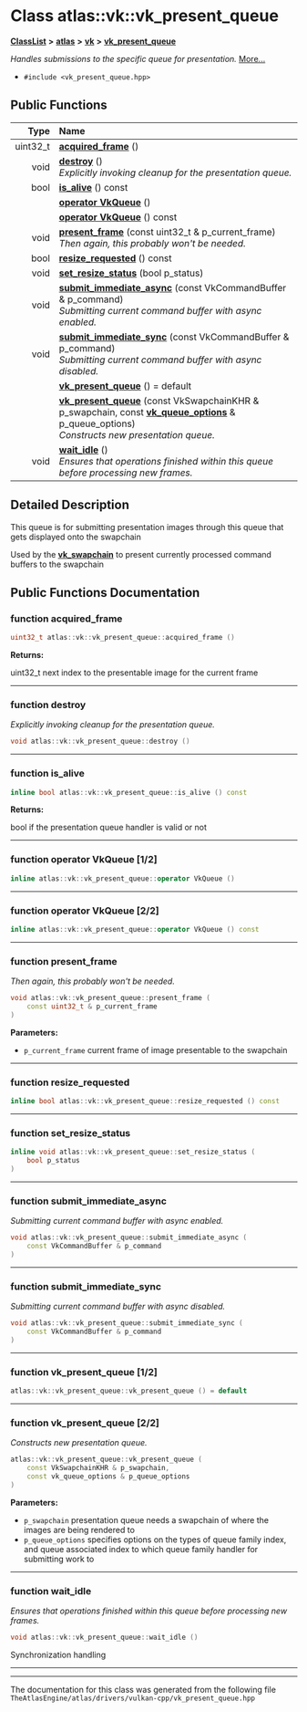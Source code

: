

# Class atlas::vk::vk\_present\_queue



[**ClassList**](annotated.md) **>** [**atlas**](namespaceatlas.md) **>** [**vk**](namespaceatlas_1_1vk.md) **>** [**vk\_present\_queue**](classatlas_1_1vk_1_1vk__present__queue.md)



_Handles submissions to the specific queue for presentation._ [More...](#detailed-description)

* `#include <vk_present_queue.hpp>`





































## Public Functions

| Type | Name |
| ---: | :--- |
|  uint32\_t | [**acquired\_frame**](#function-acquired_frame) () <br> |
|  void | [**destroy**](#function-destroy) () <br>_Explicitly invoking cleanup for the presentation queue._  |
|  bool | [**is\_alive**](#function-is_alive) () const<br> |
|   | [**operator VkQueue**](#function-operator-vkqueue-12) () <br> |
|   | [**operator VkQueue**](#function-operator-vkqueue-22) () const<br> |
|  void | [**present\_frame**](#function-present_frame) (const uint32\_t & p\_current\_frame) <br>_Then again, this probably won't be needed._  |
|  bool | [**resize\_requested**](#function-resize_requested) () const<br> |
|  void | [**set\_resize\_status**](#function-set_resize_status) (bool p\_status) <br> |
|  void | [**submit\_immediate\_async**](#function-submit_immediate_async) (const VkCommandBuffer & p\_command) <br>_Submitting current command buffer with async enabled._  |
|  void | [**submit\_immediate\_sync**](#function-submit_immediate_sync) (const VkCommandBuffer & p\_command) <br>_Submitting current command buffer with async disabled._  |
|   | [**vk\_present\_queue**](#function-vk_present_queue-12) () = default<br> |
|   | [**vk\_present\_queue**](#function-vk_present_queue-22) (const VkSwapchainKHR & p\_swapchain, const [**vk\_queue\_options**](structatlas_1_1vk_1_1vk__queue__options.md) & p\_queue\_options) <br>_Constructs new presentation queue._  |
|  void | [**wait\_idle**](#function-wait_idle) () <br>_Ensures that operations finished within this queue before processing new frames._  |




























## Detailed Description


This queue is for submitting presentation images through this queue that gets displayed onto the swapchain


Used by the [**vk\_swapchain**](classatlas_1_1vk_1_1vk__swapchain.md) to present currently processed command buffers to the swapchain 


    
## Public Functions Documentation




### function acquired\_frame 

```C++
uint32_t atlas::vk::vk_present_queue::acquired_frame () 
```





**Returns:**

uint32\_t next index to the presentable image for the current frame 





        

<hr>



### function destroy 

_Explicitly invoking cleanup for the presentation queue._ 
```C++
void atlas::vk::vk_present_queue::destroy () 
```




<hr>



### function is\_alive 

```C++
inline bool atlas::vk::vk_present_queue::is_alive () const
```





**Returns:**

bool if the presentation queue handler is valid or not 





        

<hr>



### function operator VkQueue [1/2]

```C++
inline atlas::vk::vk_present_queue::operator VkQueue () 
```




<hr>



### function operator VkQueue [2/2]

```C++
inline atlas::vk::vk_present_queue::operator VkQueue () const
```




<hr>



### function present\_frame 

_Then again, this probably won't be needed._ 
```C++
void atlas::vk::vk_present_queue::present_frame (
    const uint32_t & p_current_frame
) 
```





**Parameters:**


* `p_current_frame` current frame of image presentable to the swapchain 




        

<hr>



### function resize\_requested 

```C++
inline bool atlas::vk::vk_present_queue::resize_requested () const
```




<hr>



### function set\_resize\_status 

```C++
inline void atlas::vk::vk_present_queue::set_resize_status (
    bool p_status
) 
```




<hr>



### function submit\_immediate\_async 

_Submitting current command buffer with async enabled._ 
```C++
void atlas::vk::vk_present_queue::submit_immediate_async (
    const VkCommandBuffer & p_command
) 
```




<hr>



### function submit\_immediate\_sync 

_Submitting current command buffer with async disabled._ 
```C++
void atlas::vk::vk_present_queue::submit_immediate_sync (
    const VkCommandBuffer & p_command
) 
```




<hr>



### function vk\_present\_queue [1/2]

```C++
atlas::vk::vk_present_queue::vk_present_queue () = default
```




<hr>



### function vk\_present\_queue [2/2]

_Constructs new presentation queue._ 
```C++
atlas::vk::vk_present_queue::vk_present_queue (
    const VkSwapchainKHR & p_swapchain,
    const vk_queue_options & p_queue_options
) 
```





**Parameters:**


* `p_swapchain` presentation queue needs a swapchain of where the images are being rendered to 
* `p_queue_options` specifies options on the types of queue family index, and queue associated index to which queue family handler for submitting work to 




        

<hr>



### function wait\_idle 

_Ensures that operations finished within this queue before processing new frames._ 
```C++
void atlas::vk::vk_present_queue::wait_idle () 
```



Synchronization handling 


        

<hr>

------------------------------
The documentation for this class was generated from the following file `TheAtlasEngine/atlas/drivers/vulkan-cpp/vk_present_queue.hpp`

